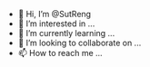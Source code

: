 - 👋 Hi, I’m @SutReng
- 👀 I’m interested in ...
- 🌱 I’m currently learning ...
- 💞️ I’m looking to collaborate on ...
- 📫 How to reach me ...

<!---
SutReng/SutReng is a ✨ special ✨ repository because its `README.md` (this file) appears on your GitHub profile.
You can click the Preview link to take a look at your changes.
--->
